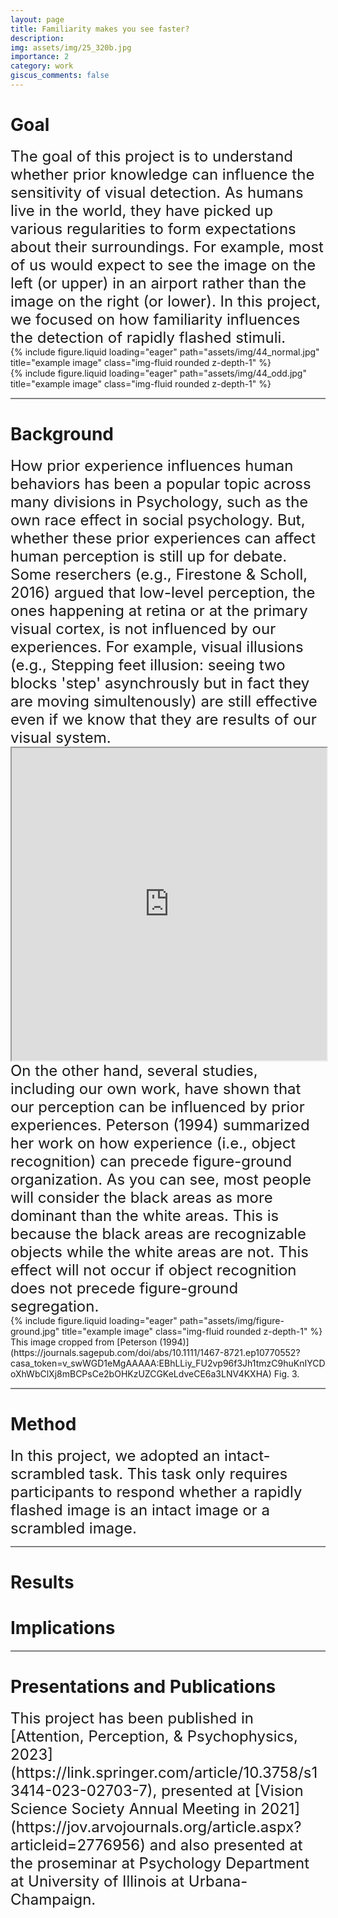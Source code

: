 ```yaml
---
layout: page
title: Familiarity makes you see faster?
description:
img: assets/img/25_320b.jpg
importance: 2
category: work
giscus_comments: false
---
```


# Goal

<span style="font-size:24px">
The goal of this project is to understand whether prior knowledge can influence the sensitivity of visual detection. As humans live in the world, they have picked up various regularities to form expectations about their surroundings. For example, most of us would expect to see the image on the left (or upper) in an airport rather than the image on the right (or lower). In this project, we focused on how familiarity influences the detection of rapidly flashed stimuli.
</span>
<div class="row">
    <div class="col-sm mt-3 mt-md-0">
        {% include figure.liquid loading="eager" path="assets/img/44_normal.jpg" title="example image" class="img-fluid rounded z-depth-1" %}
    </div>
    <div class="col-sm mt-3 mt-md-0">
        {% include figure.liquid loading="eager" path="assets/img/44_odd.jpg" title="example image" class="img-fluid rounded z-depth-1" %}
    </div>
</div>

<hr style="height:2px;background:grey">

# Background

<span style="font-size:24px">
How prior experience influences human behaviors has been a popular topic across many divisions in Psychology, such as the own race effect in social psychology. But, whether these prior experiences can affect human perception is still up for debate. Some reserchers (e.g., Firestone & Scholl, 2016) argued that low-level perception, the ones happening at retina or at the primary visual cortex, is not influenced by our experiences. For example, visual illusions (e.g., Stepping feet illusion: seeing two blocks 'step' asynchrously but in fact they are moving simultenously) are still effective even if we know that they are results of our visual system.
</span>

<iframe
  src="https://michaelbach.de/ot/mot-feetLin/index.html"
  style="width:100%; height:500px;"
></iframe>

<span style="font-size:24px">
On the other hand, several studies, including our own work, have shown that our perception can be influenced by prior experiences. Peterson (1994) summarized her work on how experience (i.e., object recognition) can precede figure-ground organization. As you can see, most people will consider the black areas as more dominant than the white areas. This is because the black areas are recognizable objects while the white areas are not. This effect will not occur if object recognition does not precede figure-ground segregation.
</span>
<div class="row">
    <div class="col-sm mt-3 mt-md-0">
        {% include figure.liquid loading="eager" path="assets/img/figure-ground.jpg" title="example image" class="img-fluid rounded z-depth-1" %}
    </div>
</div>
<div class="caption">
    This image cropped from [Peterson (1994)](https://journals.sagepub.com/doi/abs/10.1111/1467-8721.ep10770552?casa_token=v_swWGD1eMgAAAAA:EBhLLiy_FU2vp96f3Jh1tmzC9huKnIYCDoXhWbClXj8mBCPsCe2bOHKzUZCGKeLdveCE6a3LNV4KXHA) Fig. 3. 
</div>

<hr style="height:2px;background:grey">

# Method

<span style="font-size:24px">
In this project, we adopted an intact-scrambled task. This task only requires participants to respond whether a rapidly flashed image is an intact image or a scrambled image. 
</span>

<hr style="height:2px;background:grey">

# Results

<span style="font-size:24px">

</span>

# Implications

<span style="font-size:24px">

</span>

<hr style="height:2px;background:grey">

# Presentations and Publications

<span style="font-size:24px">
This project has been published in [Attention, Perception, & Psychophysics, 2023](https://link.springer.com/article/10.3758/s13414-023-02703-7), presented at [Vision Science Society Annual Meeting in 2021](https://jov.arvojournals.org/article.aspx?articleid=2776956) and also presented at the proseminar at Psychology Department at University of Illinois at Urbana-Champaign.
</span>
